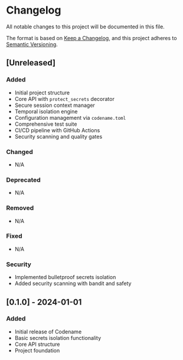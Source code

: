 # Changelog

All notable changes to this project will be documented in this file.

The format is based on [Keep a Changelog](https://keepachangelog.com/en/1.0.0/),
and this project adheres to [Semantic Versioning](https://semver.org/spec/v2.0.0.html).

## [Unreleased]

### Added
- Initial project structure
- Core API with `protect_secrets` decorator
- Secure session context manager
- Temporal isolation engine
- Configuration management via `codename.toml`
- Comprehensive test suite
- CI/CD pipeline with GitHub Actions
- Security scanning and quality gates

### Changed
- N/A

### Deprecated
- N/A

### Removed
- N/A

### Fixed
- N/A

### Security
- Implemented bulletproof secrets isolation
- Added security scanning with bandit and safety

## [0.1.0] - 2024-01-01

### Added
- Initial release of Codename
- Basic secrets isolation functionality
- Core API structure
- Project foundation